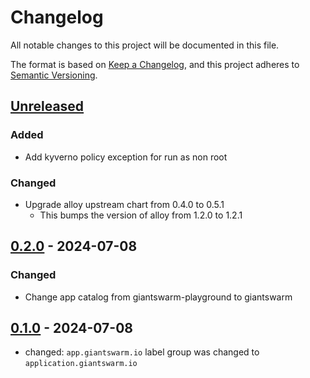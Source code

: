 # Changelog

All notable changes to this project will be documented in this file.

The format is based on [Keep a Changelog](https://keepachangelog.com/en/1.0.0/),
and this project adheres to [Semantic Versioning](https://semver.org/spec/v2.0.0.html).

## [Unreleased]

### Added

- Add kyverno policy exception for run as non root

### Changed

- Upgrade alloy upstream chart from 0.4.0 to 0.5.1
  - This bumps the version of alloy from 1.2.0 to 1.2.1 

## [0.2.0] - 2024-07-08

### Changed

- Change app catalog from giantswarm-playground to giantswarm

## [0.1.0] - 2024-07-08

- changed: `app.giantswarm.io` label group was changed to `application.giantswarm.io`

[Unreleased]: https://github.com/giantswarm/alloy-app/compare/v0.2.0...HEAD
[0.2.0]: https://github.com/giantswarm/alloy-app/compare/v0.1.0...v0.2.0
[0.1.0]: https://github.com/giantswarm/alloy-app/releases/tag/v0.1.0
